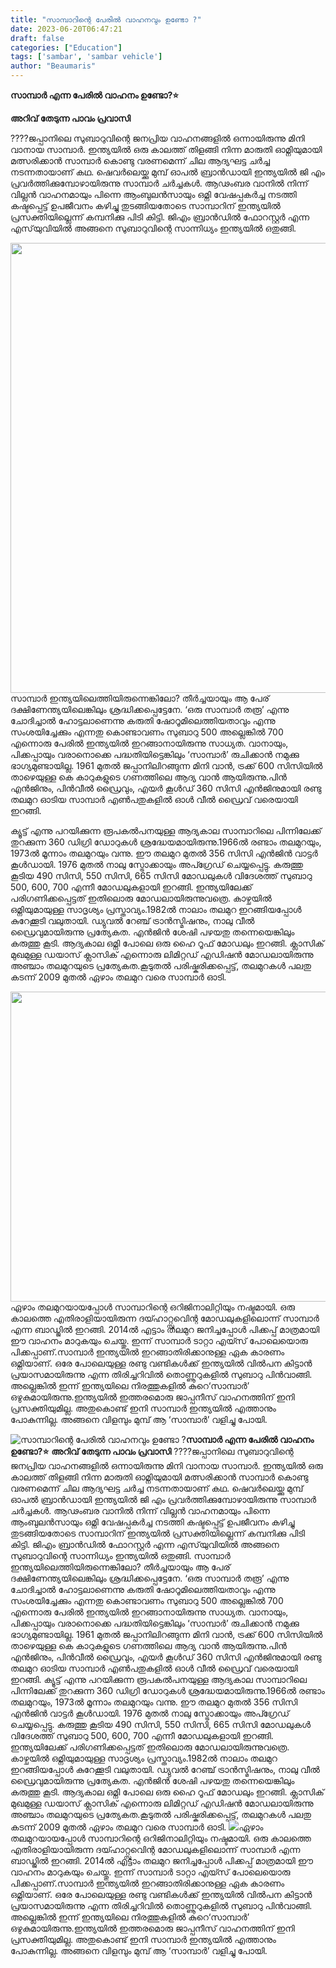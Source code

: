 ```yaml
---
title: "സാമ്പാറിന്റെ പേരിൽ വാഹനവും ഉണ്ടോ ?"
date: 2023-06-20T06:47:21
draft: false
categories: ["Education"]
tags: ['sambar', 'sambar vehicle']
author: "Beaumaris"
---
```


<strong>സാമ്പാർ എന്ന പേരിൽ വാഹനം ഉണ്ടോ?⭐</strong>

<strong>അറിവ് തേടുന്ന പാവം പ്രവാസി</strong>

????ജപ്പാനിലെ സുബാറുവിന്റെ ജനപ്രിയ വാഹനങ്ങളിൽ ഒന്നായിരുന്നു മിനി വാനായ സാമ്പാർ. ഇന്ത്യയിൽ ഒരു കാലത്ത് തിളങ്ങി നിന്ന മാരുതി ഓമ്നിയുമായി മത്സരിക്കാൻ സാമ്പാർ കൊണ്ടു വരണമെന്ന് ചില ആദ്യഘട്ട ചർച്ച നടന്നതായാണ് കഥ. ഷെവർലെയ്ക്കു മുമ്പ് ഓപൽ ബ്രാൻഡായി ഇന്ത്യയിൽ ജി എം പ്രവർത്തിക്കുമ്പോഴായിരുന്നു സാമ്പാർ ചർച്ചകൾ. ആഢംബര വാനിൽ നിന്ന് വില്ലൻ വാഹനമായും പിന്നെ ആംബുലൻസായും ഒമ്നി വേഷപ്പകർച്ച നടത്തി കഷ്ടപ്പെട്ട് ഉപജീവനം കഴിച്ചു തുടങ്ങിയതോടെ സാമ്പാറിന് ഇന്ത്യയിൽ പ്രസക്തിയില്ലെന്ന് കമ്പനിക്കു പിടി കിട്ടി. ജിഎം ബ്രാൻഡിൽ ഫോറസ്റ്റർ എന്ന എസ്‌യുവിയിൽ അങ്ങനെ സുബാറുവിന്റെ സാന്നിധ്യം ഇന്ത്യയിൽ ഒതുങ്ങി.

<a href="https://cdn.boolokam.com/articles/2023/06/qqffff-1.jpg"><img class="size-full wp-image-400269 aligncenter" src="https://cdn.boolokam.com/articles/2023/06/qqffff-1.jpg" alt="" width="720" height="720" /></a>സാമ്പാർ ഇന്ത്യയിലെത്തിയിരുന്നെങ്കിലോ? തീർച്ചയായും ആ പേര് ദക്ഷിണേന്ത്യയിലെങ്കിലും ശ്രദ്ധിക്കപ്പെട്ടേനേ. ‘ഒരു സാമ്പാർ തരൂ’ എന്നു ചോദിച്ചാൽ ഹോട്ടലാണെന്നു കരുതി ഷോറൂമിലെത്തിയതാവും എന്നു സംശയിച്ചേക്കും എന്നതു കൊണ്ടാവണം സുബാറു 500 അല്ലെങ്കിൽ 700 എന്നൊരു പേരിൽ ഇന്ത്യയിൽ ഇറങ്ങാനായിരുന്നു സാധ്യത. വാനായും, പിക്കപ്പായും വരാനൊക്കെ പദ്ധതിയിട്ടെങ്കിലും ‘സാമ്പാർ’ രുചിക്കാൻ നമുക്കു ഭാഗ്യമുണ്ടായില്ല. 1961 മുതൽ ജപ്പാനിലിറങ്ങുന്ന മിനി വാൻ, ട്രക്ക് 600 സിസിയിൽ താഴെയുള്ള കെ കാറുകളുടെ ഗണത്തിലെ ആദ്യ വാൻ ആയിരുന്നു.പിൻ എൻജിനും, പിൻവീൽ ഡ്രൈവും, എയർ കൂൾഡ് 360 സിസി എൻജിനുമായി രണ്ടു തലമുറ ഓടിയ സാമ്പാർ എൺപതുകളിൽ ഓൾ വീൽ ഡ്രൈവ് വരെയായി ഇറങ്ങി.

ക്യൂട്ട് എന്നു പറയിക്കുന്ന രൂപകൽപനയുള്ള ആദ്യകാല സാമ്പാറിലെ പിന്നിലേക്ക് തുറക്കുന്ന 360 ഡിഗ്രി ഡോറുകൾ ശ്രദ്ധേയമായിരുന്നു.1966ൽ രണ്ടാം തലമുറയും, 1973ല്‍ മൂന്നാം തലമുറയും വന്നു. ഈ തലമുറ മുതൽ 356 സിസി എൻജിൻ വാട്ടർ കൂള്‍ഡായി. 1976 മുതൽ നാലു സ്ട്രോക്കായും അപ്ഗ്രേഡ് ചെയ്യപ്പെട്ടു. കരുത്തു കൂടിയ 490 സിസി, 550 സിസി, 665 സിസി മോഡലുകൾ വിദേശത്ത് സുബാറു 500, 600, 700 എന്നീ മോഡലുകളായി ഇറങ്ങി. ഇന്ത്യയിലേക്ക് പരിഗണിക്കപ്പെട്ടത് ഇതിലൊരു മോഡലായിരുന്നുവത്രെ.
കാഴ്ചയിൽ ഒമ്നിയുമായുള്ള സാദൃശ്യം പ്രസ്താവ്യം.1982ൽ നാലാം തലമുറ ഇറങ്ങിയപ്പോൾ കുറേക്കൂടി വലുതായി. ഡ്യുവൽ റേഞ്ച് ട്രാൻസ്മിഷനും, നാലു വീൽ ഡ്രൈവുമായിരുന്നു പ്രത്യേകത. എൻജിൻ ശേഷി പഴയതു തന്നെയെങ്കിലും കരുത്തു കൂടി. ആദ്യകാല ഒമ്നി പോലെ ഒരു ഹൈ റൂഫ് മോഡലും ഇറങ്ങി. ക്ലാസിക് മുഖമുള്ള ഡയാസ് ക്ലാസിക് എന്നൊരു ലിമിറ്റഡ് എഡിഷൻ മോഡലായിരുന്നു അഞ്ചാം തലമുറയുടെ പ്രത്യേകത.കൂടുതൽ പരിഷ്കരിക്കപ്പെട്ട്, തലമുറകൾ പലതു കടന്ന് 2009 മുതൽ ഏഴാം തലമുറ വരെ സാമ്പാർ ഓടി.

<a href="https://cdn.boolokam.com/articles/2023/06/qe1eeee.jpg"><img class=" wp-image-400270 aligncenter" src="https://cdn.boolokam.com/articles/2023/06/qe1eeee.jpg" alt="" width="812" height="496" /></a>ഏഴാം തലമുറയായപ്പോൾ സാമ്പാറിന്റെ ഒറിജിനാലിറ്റിയും നഷ്ടമായി. ഒരു കാലത്തെ എതിരാളിയായിരുന്ന ദയ്ഹാറ്റ്സുവിെന്റ മോഡലുകളിലൊന്ന് സാമ്പാര്‍ എന്ന ബാഡ്ജിൽ ഇറങ്ങി. 2014ൽ എട്ടാം തലമുറ ജനിച്ചപ്പോൾ പിക്കപ്പ് മാത്രമായി ഈ വാഹനം മാറുകയും ചെയ്തു. ഇന്ന് സാമ്പാർ ടാറ്റാ എയ്സ് പോലെയൊരു പിക്കപ്പാണ്.സാമ്പാർ ഇന്ത്യയിൽ ഇറങ്ങാതിരിക്കാനുള്ള ഏക കാരണം ഒമ്നിയാണ്. ഒരേ പോലെയുള്ള രണ്ടു വണ്ടികൾക്ക് ഇന്ത്യയിൽ വിൽപന കിട്ടാൻ പ്രയാസമായിരുന്നു എന്ന തിരിച്ചറിവിൽ തൊണ്ണൂറുകളിൽ സുബാറു പിൻവാങ്ങി. അല്ലെങ്കിൽ ഇന്ന് ഇന്ത്യയിലെ നിരത്തുകളിൽ കുറെ‘സാമ്പാർ’ ഒഴുകുമായിരുന്നു.ഇന്ത്യയിൽ ഇത്തരമൊരു ജാപ്പനീസ് വാഹനത്തിന് ഇനി പ്രസക്തിയുമില്ല. അതുകൊണ്ട് ഇനി സാമ്പാർ ഇന്ത്യയിൽ എത്താനും പോകുന്നില്ല. അങ്ങനെ വിളമ്പും മുമ്പ് ആ ‘സാമ്പാർ’ വളിച്ചു പോയി.


![സാമ്പാറിന്റെ പേരിൽ വാഹനവും ഉണ്ടോ ?](https://cdn.boolokam.com/articles/2023/06/qqffff-1.jpg)**സാമ്പാർ എന്ന പേരിൽ വാഹനം ഉണ്ടോ?⭐** **അറിവ് തേടുന്ന പാവം പ്രവാസി** ????ജപ്പാനിലെ സുബാറുവിന്റെ ജനപ്രിയ വാഹനങ്ങളിൽ ഒന്നായിരുന്നു മിനി വാനായ സാമ്പാർ. ഇന്ത്യയിൽ ഒരു കാലത്ത് തിളങ്ങി നിന്ന മാരുതി ഓമ്നിയുമായി മത്സരിക്കാൻ സാമ്പാർ കൊണ്ടു വരണമെന്ന് ചില ആദ്യഘട്ട ചർച്ച നടന്നതായാണ് കഥ. ഷെവർലെയ്ക്കു മുമ്പ് ഓപൽ ബ്രാൻഡായി ഇന്ത്യയിൽ ജി എം പ്രവർത്തിക്കുമ്പോഴായിരുന്നു സാമ്പാർ ചർച്ചകൾ. ആഢംബര വാനിൽ നിന്ന് വില്ലൻ വാഹനമായും പിന്നെ ആംബുലൻസായും ഒമ്നി വേഷപ്പകർച്ച നടത്തി കഷ്ടപ്പെട്ട് ഉപജീവനം കഴിച്ചു തുടങ്ങിയതോടെ സാമ്പാറിന് ഇന്ത്യയിൽ പ്രസക്തിയില്ലെന്ന് കമ്പനിക്കു പിടി കിട്ടി. ജിഎം ബ്രാൻഡിൽ ഫോറസ്റ്റർ എന്ന എസ്‌യുവിയിൽ അങ്ങനെ സുബാറുവിന്റെ സാന്നിധ്യം ഇന്ത്യയിൽ ഒതുങ്ങി. [](https://cdn.boolokam.com/articles/2023/06/qqffff-1.jpg)സാമ്പാർ ഇന്ത്യയിലെത്തിയിരുന്നെങ്കിലോ? തീർച്ചയായും ആ പേര് ദക്ഷിണേന്ത്യയിലെങ്കിലും ശ്രദ്ധിക്കപ്പെട്ടേനേ. ‘ഒരു സാമ്പാർ തരൂ’ എന്നു ചോദിച്ചാൽ ഹോട്ടലാണെന്നു കരുതി ഷോറൂമിലെത്തിയതാവും എന്നു സംശയിച്ചേക്കും എന്നതു കൊണ്ടാവണം സുബാറു 500 അല്ലെങ്കിൽ 700 എന്നൊരു പേരിൽ ഇന്ത്യയിൽ ഇറങ്ങാനായിരുന്നു സാധ്യത. വാനായും, പിക്കപ്പായും വരാനൊക്കെ പദ്ധതിയിട്ടെങ്കിലും ‘സാമ്പാർ’ രുചിക്കാൻ നമുക്കു ഭാഗ്യമുണ്ടായില്ല. 1961 മുതൽ ജപ്പാനിലിറങ്ങുന്ന മിനി വാൻ, ട്രക്ക് 600 സിസിയിൽ താഴെയുള്ള കെ കാറുകളുടെ ഗണത്തിലെ ആദ്യ വാൻ ആയിരുന്നു.പിൻ എൻജിനും, പിൻവീൽ ഡ്രൈവും, എയർ കൂൾഡ് 360 സിസി എൻജിനുമായി രണ്ടു തലമുറ ഓടിയ സാമ്പാർ എൺപതുകളിൽ ഓൾ വീൽ ഡ്രൈവ് വരെയായി ഇറങ്ങി. ക്യൂട്ട് എന്നു പറയിക്കുന്ന രൂപകൽപനയുള്ള ആദ്യകാല സാമ്പാറിലെ പിന്നിലേക്ക് തുറക്കുന്ന 360 ഡിഗ്രി ഡോറുകൾ ശ്രദ്ധേയമായിരുന്നു.1966ൽ രണ്ടാം തലമുറയും, 1973ല്‍ മൂന്നാം തലമുറയും വന്നു. ഈ തലമുറ മുതൽ 356 സിസി എൻജിൻ വാട്ടർ കൂള്‍ഡായി. 1976 മുതൽ നാലു സ്ട്രോക്കായും അപ്ഗ്രേഡ് ചെയ്യപ്പെട്ടു. കരുത്തു കൂടിയ 490 സിസി, 550 സിസി, 665 സിസി മോഡലുകൾ വിദേശത്ത് സുബാറു 500, 600, 700 എന്നീ മോഡലുകളായി ഇറങ്ങി. ഇന്ത്യയിലേക്ക് പരിഗണിക്കപ്പെട്ടത് ഇതിലൊരു മോഡലായിരുന്നുവത്രെ. കാഴ്ചയിൽ ഒമ്നിയുമായുള്ള സാദൃശ്യം പ്രസ്താവ്യം.1982ൽ നാലാം തലമുറ ഇറങ്ങിയപ്പോൾ കുറേക്കൂടി വലുതായി. ഡ്യുവൽ റേഞ്ച് ട്രാൻസ്മിഷനും, നാലു വീൽ ഡ്രൈവുമായിരുന്നു പ്രത്യേകത. എൻജിൻ ശേഷി പഴയതു തന്നെയെങ്കിലും കരുത്തു കൂടി. ആദ്യകാല ഒമ്നി പോലെ ഒരു ഹൈ റൂഫ് മോഡലും ഇറങ്ങി. ക്ലാസിക് മുഖമുള്ള ഡയാസ് ക്ലാസിക് എന്നൊരു ലിമിറ്റഡ് എഡിഷൻ മോഡലായിരുന്നു അഞ്ചാം തലമുറയുടെ പ്രത്യേകത.കൂടുതൽ പരിഷ്കരിക്കപ്പെട്ട്, തലമുറകൾ പലതു കടന്ന് 2009 മുതൽ ഏഴാം തലമുറ വരെ സാമ്പാർ ഓടി. [![](https://cdn.boolokam.com/articles/2023/06/qe1eeee.jpg)](https://cdn.boolokam.com/articles/2023/06/qe1eeee.jpg)ഏഴാം തലമുറയായപ്പോൾ സാമ്പാറിന്റെ ഒറിജിനാലിറ്റിയും നഷ്ടമായി. ഒരു കാലത്തെ എതിരാളിയായിരുന്ന ദയ്ഹാറ്റ്സുവിെന്റ മോഡലുകളിലൊന്ന് സാമ്പാര്‍ എന്ന ബാഡ്ജിൽ ഇറങ്ങി. 2014ൽ എട്ടാം തലമുറ ജനിച്ചപ്പോൾ പിക്കപ്പ് മാത്രമായി ഈ വാഹനം മാറുകയും ചെയ്തു. ഇന്ന് സാമ്പാർ ടാറ്റാ എയ്സ് പോലെയൊരു പിക്കപ്പാണ്.സാമ്പാർ ഇന്ത്യയിൽ ഇറങ്ങാതിരിക്കാനുള്ള ഏക കാരണം ഒമ്നിയാണ്. ഒരേ പോലെയുള്ള രണ്ടു വണ്ടികൾക്ക് ഇന്ത്യയിൽ വിൽപന കിട്ടാൻ പ്രയാസമായിരുന്നു എന്ന തിരിച്ചറിവിൽ തൊണ്ണൂറുകളിൽ സുബാറു പിൻവാങ്ങി. അല്ലെങ്കിൽ ഇന്ന് ഇന്ത്യയിലെ നിരത്തുകളിൽ കുറെ‘സാമ്പാർ’ ഒഴുകുമായിരുന്നു.ഇന്ത്യയിൽ ഇത്തരമൊരു ജാപ്പനീസ് വാഹനത്തിന് ഇനി പ്രസക്തിയുമില്ല. അതുകൊണ്ട് ഇനി സാമ്പാർ ഇന്ത്യയിൽ എത്താനും പോകുന്നില്ല. അങ്ങനെ വിളമ്പും മുമ്പ് ആ ‘സാമ്പാർ’ വളിച്ചു പോയി.
